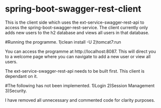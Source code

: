 # spring-boot-swagger-rest-client
This is the client side which uses the ext-service-swagger-rest-api to access the spring-boot-swagger-rest-service.
The client currently only adds new users to the h2 database and views all users in that database.

#Running the programme.
  1)clean install -U
  2)tomcat7:run
  
  You can access the programme at http://localhost:8087.
  This will direct you to a welcome page where you can navigate to add a new user or view all users.
  
  The ext-service-swagger-rest-api needs to be built first. This client is dependant on it.

#The following has not been implemented.
  1)Login
  2)Session Management
  3)Security.
  
  I have removed all unnecessary and commented code for clarity purposes.
